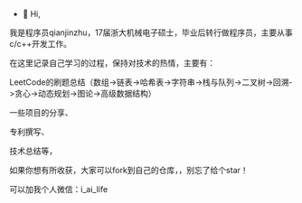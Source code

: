 - 👋 Hi, 

我是程序员qianjinzhu，17届浙大机械电子硕士，毕业后转行做程序员，主要从事c/c++开发工作。

在这里记录自己学习的过程，保持对技术的热情，主要有：

LeetCode的刷题总结（数组->链表->哈希表->字符串->栈与队列->二叉树->回溯->贪心->动态规划->图论->高级数据结构）

一些项目的分享、

专利撰写、

技术总结等，

如果你想有所收获，大家可以fork到自己的仓库，，别忘了给个star！

可以加我个人微信：i_ai_life
